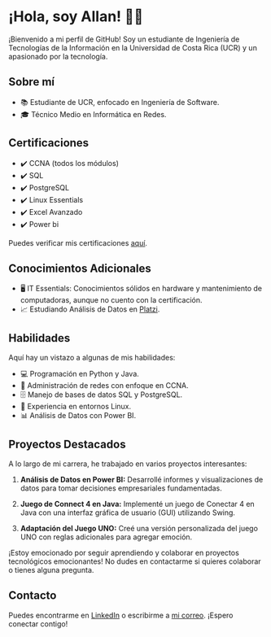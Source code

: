 # ¡Hola, soy Allan! 👋🏻

¡Bienvenido a mi perfil de GitHub! Soy un estudiante de Ingeniería de Tecnologías de la Información en la Universidad de Costa Rica (UCR) y un apasionado por la tecnología.

## Sobre mí

- 📚 Estudiante de UCR, enfocado en Ingeniería de Software.
- 🎓 Técnico Medio en Informática en Redes.

## Certificaciones

- ✔️ CCNA (todos los módulos)
- ✔️ SQL
- ✔️ PostgreSQL
- ✔️ Linux Essentials
- ✔️ Excel Avanzado
- ✔️ Power bi

Puedes verificar mis certificaciones [aquí](https://drive.google.com/drive/folders/1F_72Oi3cZi_zLuaBOc_FVuGoYR0ktA2D?usp=drive_link).

## Conocimientos Adicionales

- 🖥️ IT Essentials: Conocimientos sólidos en hardware y mantenimiento de computadoras, aunque no cuento con la certificación.
- 📈 Estudiando Análisis de Datos en [Platzi](https://platzi.com/p/campisa26/).

## Habilidades

Aquí hay un vistazo a algunas de mis habilidades:

- 💻 Programación en Python y Java.
- 📡 Administración de redes con enfoque en CCNA.
- 🗄️ Manejo de bases de datos SQL y PostgreSQL.
- 🐧 Experiencia en entornos Linux.
- 📊 Análisis de Datos con Power BI.

## Proyectos Destacados

A lo largo de mi carrera, he trabajado en varios proyectos interesantes:

1. **Análisis de Datos en Power BI:** Desarrollé informes y visualizaciones de datos para tomar decisiones empresariales fundamentadas.

2. **Juego de Connect 4 en Java:** Implementé un juego de Conectar 4 en Java con una interfaz gráfica de usuario (GUI) utilizando Swing.

3. **Adaptación del Juego UNO:** Creé una versión personalizada del juego UNO con reglas adicionales para agregar emoción.

¡Estoy emocionado por seguir aprendiendo y colaborar en proyectos tecnológicos emocionantes! No dudes en contactarme si quieres colaborar o tienes alguna pregunta.

## Contacto

Puedes encontrarme en [LinkedIn](https://www.linkedin.com/in/allan-picado-saenz/) o escribirme a [mi correo](mailto:campisa26@gmail.com). ¡Espero conectar contigo!

